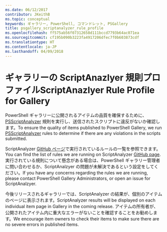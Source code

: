 ```yaml
---
ms.date: 06/12/2017
contributor: JKeithB
ms.topic: conceptual
keywords: ギャラリー, PowerShell, コマンドレット, PSGallery
title: psgallery_scriptanalyzer_rule_profile
ms.openlocfilehash: ff575ab56f07312658d111bccd7793b64ac071ea
ms.sourcegitcommit: cf195b090b3223fa4917206dfec7f0b603873cdf
ms.translationtype: HT
ms.contentlocale: ja-JP
ms.lasthandoff: 04/09/2018
---
```

# <a name="scriptanazlyer-rule-profile-for-gallery"></a><span data-ttu-id="94ab9-103">ギャラリーの ScriptAnazlyer 規則プロファイル</span><span class="sxs-lookup"><span data-stu-id="94ab9-103">ScriptAnazlyer Rule Profile for Gallery</span></span>
<span data-ttu-id="94ab9-104">PowerShell ギャラリーに公開されるアイテムの品質を確保するために、[PSScriptAnalyzer](https://github.com/PowerShell/PSScriptAnalyzer) 規則を実行し、送信されたスクリプトに違反がないか確認します。</span><span class="sxs-lookup"><span data-stu-id="94ab9-104">To ensure the quality of items published to PowerShell Gallery, we run [PSScriptAnalyzer](https://github.com/PowerShell/PSScriptAnalyzer) rules to determine if there are any violations in the scripts submitted.</span></span>

<span data-ttu-id="94ab9-105">ScriptAnalyzer [GitHub ページ](https://github.com/PowerShell/PSScriptAnalyzer/blob/development/Engine/Settings/PSGallery.psd1)で実行されているルールの一覧を参照できます。</span><span class="sxs-lookup"><span data-stu-id="94ab9-105">You can find the list of rules we are running on ScriptAnalyzer [GitHub page](https://github.com/PowerShell/PSScriptAnalyzer/blob/development/Engine/Settings/PSGallery.psd1).</span></span>
<span data-ttu-id="94ab9-106">実行されている規則について懸念がある場合は、PowerShell ギャラリー管理者に問い合わせるか、ScriptAnalzyer の問題が未解決であるという設定をしてください。</span><span class="sxs-lookup"><span data-stu-id="94ab9-106">If you have any concerns regarding the rules we are running, please contact PowerShell Gallery Administrators, or open an issue for ScriptAnalzyer.</span></span>

<span data-ttu-id="94ab9-107">今後リリースされるギャラリーでは、ScriptAnalyzer の結果が、個別のアイテムのページに表示されます。</span><span class="sxs-lookup"><span data-stu-id="94ab9-107">ScriptAnalyzer results will be displayed on each individual item page in Gallery in the coming release.</span></span> <span data-ttu-id="94ab9-108">アイテムの所有者が、公開されたアイテム内に重大なエラーがないことを確認することをお勧めします。</span><span class="sxs-lookup"><span data-stu-id="94ab9-108">We encourage item owners to check their items to make sure there are no severe errors in published items.</span></span>